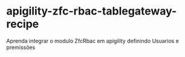 # apigility-zfc-rbac-tablegateway-recipe
Aprenda integrar o modulo ZfcRbac em apigility definindo Usuarios e premissões
